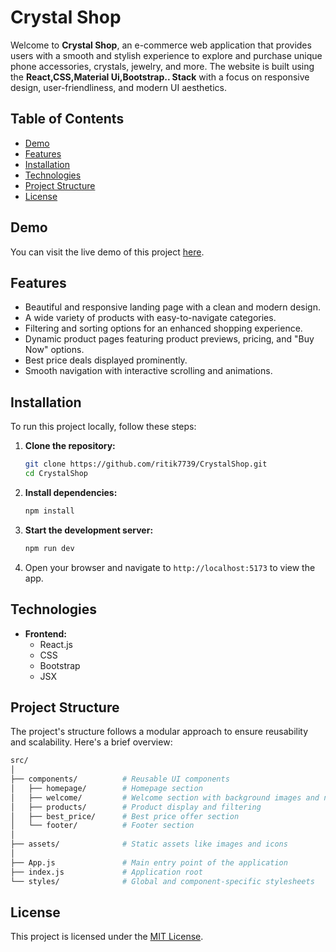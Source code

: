 # Crystal Shop

Welcome to **Crystal Shop**, an e-commerce web application that provides users with a smooth and stylish experience to explore and purchase unique phone accessories, crystals, jewelry, and more. The website is built using the **React,CSS,Material Ui,Bootstrap.. Stack** with a focus on responsive design, user-friendliness, and modern UI aesthetics.

## Table of Contents
- [Demo](#demo)
- [Features](#features)
- [Installation](#installation)
- [Technologies](#technologies)
- [Project Structure](#project-structure)
- [License](#license)

## Demo
You can visit the live demo of this project [here](#).

## Features
- Beautiful and responsive landing page with a clean and modern design.
- A wide variety of products with easy-to-navigate categories.
- Filtering and sorting options for an enhanced shopping experience.
- Dynamic product pages featuring product previews, pricing, and "Buy Now" options.
- Best price deals displayed prominently.
- Smooth navigation with interactive scrolling and animations.

## Installation

To run this project locally, follow these steps:

1. **Clone the repository:**
   ```bash
   git clone https://github.com/ritik7739/CrystalShop.git
   cd CrystalShop
   ```

2. **Install dependencies:**
   ```bash
   npm install
   ```

3. **Start the development server:**
   ```bash
   npm run dev
   ```

4. Open your browser and navigate to `http://localhost:5173` to view the app.

## Technologies
- **Frontend:**
  - React.js
  - CSS
  - Bootstrap
  - JSX

## Project Structure
The project's structure follows a modular approach to ensure reusability and scalability. Here's a brief overview:

```bash
src/
│
├── components/          # Reusable UI components
│   ├── homepage/        # Homepage section
│   ├── welcome/         # Welcome section with background images and navbar
│   ├── products/        # Product display and filtering
│   ├── best_price/      # Best price offer section
│   └── footer/          # Footer section
│
├── assets/              # Static assets like images and icons
│
├── App.js               # Main entry point of the application
├── index.js             # Application root
└── styles/              # Global and component-specific stylesheets
```

## License
This project is licensed under the [MIT License](LICENSE).
